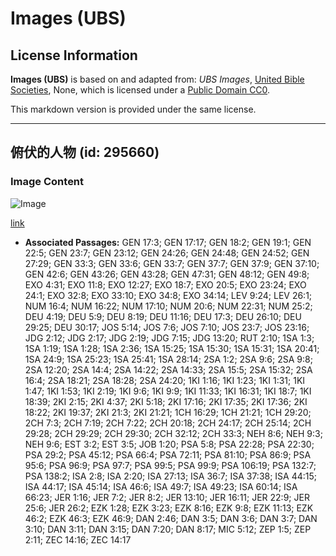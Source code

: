 # Images (UBS)

## License Information

**Images (UBS)** is based on and adapted from: _UBS Images_, [United Bible Societies](https://unitedbiblesocieties.org/), None, which is licensed under a [Public Domain CC0](https://creativecommons.org/public-domain/cc0/).

This markdown version is provided under the same license.



--------------------------------

## 俯伏的人物 (id: 295660)

### Image Content

![Image](https://cdn.aquifer.bible/aquifer-content/resources/Media/WEB-0735_prostrate_figures.jpg)

[link](https://cdn.aquifer.bible/aquifer-content/resources/Media/WEB-0735_prostrate_figures.jpg)

* **Associated Passages:** GEN 17:3; GEN 17:17; GEN 18:2; GEN 19:1; GEN 22:5; GEN 23:7; GEN 23:12; GEN 24:26; GEN 24:48; GEN 24:52; GEN 27:29; GEN 33:3; GEN 33:6; GEN 33:7; GEN 37:7; GEN 37:9; GEN 37:10; GEN 42:6; GEN 43:26; GEN 43:28; GEN 47:31; GEN 48:12; GEN 49:8; EXO 4:31; EXO 11:8; EXO 12:27; EXO 18:7; EXO 20:5; EXO 23:24; EXO 24:1; EXO 32:8; EXO 33:10; EXO 34:8; EXO 34:14; LEV 9:24; LEV 26:1; NUM 16:4; NUM 16:22; NUM 17:10; NUM 20:6; NUM 22:31; NUM 25:2; DEU 4:19; DEU 5:9; DEU 8:19; DEU 11:16; DEU 17:3; DEU 26:10; DEU 29:25; DEU 30:17; JOS 5:14; JOS 7:6; JOS 7:10; JOS 23:7; JOS 23:16; JDG 2:12; JDG 2:17; JDG 2:19; JDG 7:15; JDG 13:20; RUT 2:10; 1SA 1:3; 1SA 1:19; 1SA 1:28; 1SA 2:36; 1SA 15:25; 1SA 15:30; 1SA 15:31; 1SA 20:41; 1SA 24:9; 1SA 25:23; 1SA 25:41; 1SA 28:14; 2SA 1:2; 2SA 9:6; 2SA 9:8; 2SA 12:20; 2SA 14:4; 2SA 14:22; 2SA 14:33; 2SA 15:5; 2SA 15:32; 2SA 16:4; 2SA 18:21; 2SA 18:28; 2SA 24:20; 1KI 1:16; 1KI 1:23; 1KI 1:31; 1KI 1:47; 1KI 1:53; 1KI 2:19; 1KI 9:6; 1KI 9:9; 1KI 11:33; 1KI 16:31; 1KI 18:7; 1KI 18:39; 2KI 2:15; 2KI 4:37; 2KI 5:18; 2KI 17:16; 2KI 17:35; 2KI 17:36; 2KI 18:22; 2KI 19:37; 2KI 21:3; 2KI 21:21; 1CH 16:29; 1CH 21:21; 1CH 29:20; 2CH 7:3; 2CH 7:19; 2CH 7:22; 2CH 20:18; 2CH 24:17; 2CH 25:14; 2CH 29:28; 2CH 29:29; 2CH 29:30; 2CH 32:12; 2CH 33:3; NEH 8:6; NEH 9:3; NEH 9:6; EST 3:2; EST 3:5; JOB 1:20; PSA 5:8; PSA 22:28; PSA 22:30; PSA 29:2; PSA 45:12; PSA 66:4; PSA 72:11; PSA 81:10; PSA 86:9; PSA 95:6; PSA 96:9; PSA 97:7; PSA 99:5; PSA 99:9; PSA 106:19; PSA 132:7; PSA 138:2; ISA 2:8; ISA 2:20; ISA 27:13; ISA 36:7; ISA 37:38; ISA 44:15; ISA 44:17; ISA 45:14; ISA 46:6; ISA 49:7; ISA 49:23; ISA 60:14; ISA 66:23; JER 1:16; JER 7:2; JER 8:2; JER 13:10; JER 16:11; JER 22:9; JER 25:6; JER 26:2; EZK 1:28; EZK 3:23; EZK 8:16; EZK 9:8; EZK 11:13; EZK 46:2; EZK 46:3; EZK 46:9; DAN 2:46; DAN 3:5; DAN 3:6; DAN 3:7; DAN 3:10; DAN 3:11; DAN 3:15; DAN 7:20; DAN 8:17; MIC 5:12; ZEP 1:5; ZEP 2:11; ZEC 14:16; ZEC 14:17

